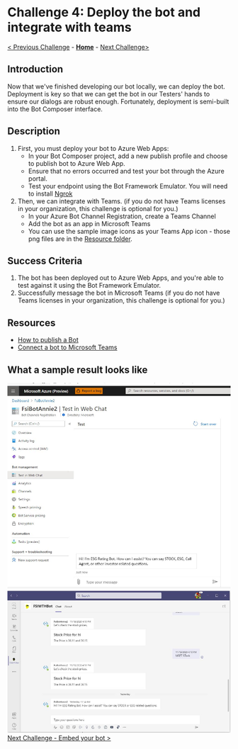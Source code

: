 # Challenge 4: Deploy the bot and integrate with teams
[< Previous Challenge](./Challenge3-API.md) - **[Home](../readme.md)** - [Next Challenge>](./Challenge5-FrontEnd.md)
## Introduction
Now that we've finished developing our bot locally, we can deploy the bot. Deployment is key so that we can get the bot in our Testers' hands to ensure our dialogs are robust enough. Fortunately, deployment is semi-built into the Bot Composer interface.
    
## Description
1. First, you must deploy your bot to Azure Web Apps:
     - In your Bot Composer project, add a new publish profile and choose to publish bot to Azure Web App.
     - Ensure that no errors occurred and test your bot through the Azure portal.
     - Test your endpoint using the Bot Framework Emulator. You will need to install [Ngrok](https://ngrok.com/) 
2. Then, we can integrate with Teams. (if you do not have Teams licenses in your organization, this challenge is optional for you.)
     - In your Azure Bot Channel Registration, create a Teams Channel
     - Add the bot as an app in Microsoft Teams
     - You can use the sample image icons as your Teams App icon - those png files are in the [Resource folder](./Resources/).

## Success Criteria
1. The bot has been deployed out to Azure Web Apps, and you're able to test against it using the Bot Framework Emulator.
2. Successfully message the bot in Microsoft Teams (if you do not have Teams licenses in your organization, this challenge is optional for you.)


## Resources
* [How to publish a Bot](https://docs.microsoft.com/en-us/composer/how-to-publish-bot)
* [Connect a bot to Microsoft Teams](https://docs.microsoft.com/en-us/azure/bot-service/channel-connect-teams?view=azure-bot-service-4.0) 

## What a sample result looks like
![Sample](./Images/Ch4-1.JPG)
![Sample](./Images/Ch4-2.JPG)
[Next Challenge - Embed your bot >](./Challenge5-FrontEnd.md)
